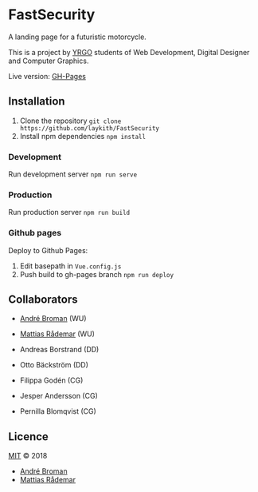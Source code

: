# FastSecurity

A landing page for a futuristic motorcycle.

This is a project by [YRGO](https://github.com/yrgo) students of Web Development, Digital Designer and Computer Graphics.

Live version: [GH-Pages](https://laykith.github.io/FastSecurity)

## Installation

1. Clone the repository `git clone https://github.com/laykith/FastSecurity`
2. Install npm dependencies `npm install`

### Development
Run development server `npm run serve` 

### Production
Run production server `npm run build`

### Github pages
Deploy to Github Pages:
1. Edit basepath in `Vue.config.js`
2. Push build to gh-pages branch `npm run deploy`

## Collaborators

* [André Broman](https://github.com/laykith) (WU)
* [Mattias Rådemar](https://github.com/raademar) (WU)

* Andreas Borstrand (DD)
* Otto Bäckström (DD)

* Filippa Godén (CG)
* Jesper Andersson (CG)
* Pernilla Blomqvist (CG)

## Licence

[MIT](LICENCE) © 2018 
- [André Broman](https://github.com/laykith)
- [Mattias Rådemar](https://github.com/raademar)
